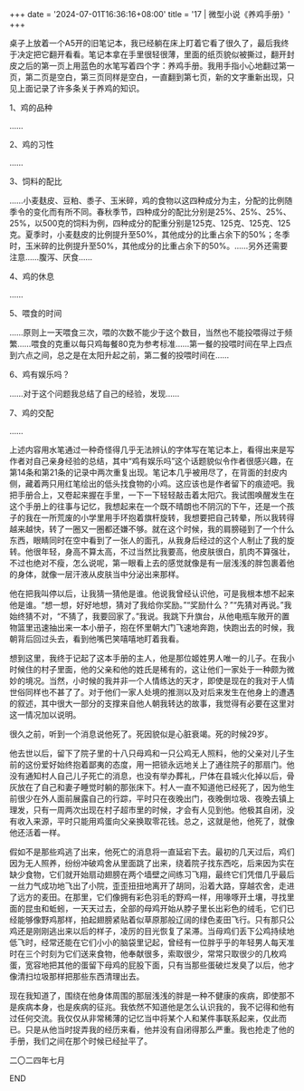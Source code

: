 +++
date = '2024-07-01T16:36:16+08:00'
title = '17 | 微型小说《养鸡手册》'
+++

桌子上放着一个A5开的旧笔记本，我已经躺在床上盯着它看了很久了，最后我终于决定把它翻开看看。笔记本拿在手里很轻很薄，里面的纸页貌似被撕过，翻开封皮之后的第一页上用蓝色的水笔写着四个字：养鸡手册。我用手指小心地翻过第一页，第二页是空白，第三页同样是空白，一直翻到第七页，新的文字重新出现，只见上面记录了许多条关于养鸡的知识。



1、鸡的品种

……

2、鸡的习性

……

3、饲料的配比

……小麦麸皮、豆粕、黍子、玉米碎，鸡的食物以这四种成分为主，分配的比例随季令的变化而有所不同。春秋季节，四种成分的配比分别是25%、25%、25%、25%，以500克的饲料为例，四种成分的配重分别是125克、125克、125克、125克。夏季时，小麦麸皮的比例提升至50%，其他成分的比重占余下的50%；冬季时，玉米碎的比例提升至50%，其他成分的比重占余下的50%。……另外还需要注意……腹泻、厌食……

4、鸡的休息

……

5、喂食的时间

……原则上一天喂食三次，喂的次数不能少于这个数目，当然也不能投喂得过于频繁……喂食的克重以每只鸡每餐80克为参考标准……第一餐的投喂时间在早上四点到六点之间，总之是在太阳升起之前，第二餐的投喂时间在……

6、鸡有娱乐吗？

……对于这个问题我总结了自己的经验，发现……

7、鸡的交配

……



上述内容用水笔通过一种奇怪得几乎无法辨认的字体写在笔记本上，看得出来是写作者对自己亲身经验的总结，其中“鸡有娱乐吗”这个话题貌似令作者很感兴趣，在第14条和第21条的记录中两次重复出现。笔记本几乎被用尽了，在背面的封皮内侧，藏着两只用红笔绘出的低头找食物的小鸡。这应该也是作者留下的痕迹吧。我把手册合上，又卷起来握在手里，一下一下轻轻敲击着太阳穴。我试图唤醒发生在这个手册上的往事与记忆，我想起来在一个既不晴朗也不阴沉的下午，还是一个孩子的我在一所荒废的小学里用手环抱着旗杆旋转，我想要把自己转晕，所以我转得越来越快，转了一圈又一圈都还嫌不够。就在这个时候，我的肩膀碰到了一个什么东西，眼睛同时在空中看到了一张人的面孔，从我身后经过的这个人制止了我的旋转。他很年轻，身高不算太高，不过当然比我要高，他皮肤很白，肌肉不算强壮，不过也绝对不瘦，怎么说呢，第一眼看上去的感觉就像是有一层浅浅的胖包裹着他的身体，就像一层汗液从皮肤当中分泌出来那样。

他在把我叫停以后，让我猜一猜他是谁。他说我曾经认识他，可是我根本想不起来他是谁。“想一想，好好地想，猜对了我给你奖励。”“奖励什么？”“先猜对再说。”我始终猜不对，“不猜了，我要回家了。”我说。我跳下升旗台，从他电瓶车敞开的置物篮里迅速抽出来一本小册子，抱在怀里朝大门飞速地奔跑，快跑出去的时候，我朝背后回过头去，看到他嘴巴笑嘻嘻地盯着我看。

想到这里，我终于记起了这本手册的主人，他是那位姬姓男人唯一的儿子。在我小时候住的村子里面，他的父亲和他的姓氏是稀有的，这让他们一家处于一种颇为微妙的境况。当然，小时候的我并非一个人情练达的天才，即使是现在的我对于人情世俗同样也不甚了了。对于他们一家人处境的推测以及对后来发生在他身上的遭遇的叙述，其中很大一部分的支撑来自他人朝我转达的故事，我觉得有必要在这里对这一情况加以说明。

很久之前，听到一个消息说他死了。死因貌似是心脏衰竭。死的时候29岁。

他去世以后，留下了院子里的十八只母鸡和一只公鸡无人照料，他的父亲对儿子生前的这份爱好始终抱着鄙夷的态度，用一把锁永远地关上了通往院子的那扇门。他没有通知村人自己儿子死亡的消息，也没有举办葬礼，尸体在县城火化掉以后，骨灰放在了自己和妻子睡觉时躺的那张床下。村人一直不知道他已经死了，因为他生前很少在外人面前展露自己的行踪，平时只在夜晚出门，夜晚倒垃圾、夜晚去镇上理发，只有一周两次出现在村子超市里的时候，才会有人见到他。他极其自闭，没有收入来源，平时只能用鸡蛋向父亲换取零花钱。总之，这就是他，他死了，就像他还活着一样。

假如不是那些鸡逃了出来，他死亡的消息将一直延宕下去。最初的几天过后，鸡们因为无人照养，纷纷冲破鸡舍从里面跳了出来，绕着院子找东西吃，后来因为实在缺少食物，它们就开始扇动翅膀在两个墙壁之间练习飞翔，最终它们凭借几乎最后一丝力气成功地飞出了小院，歪歪扭扭地离开了胡同，沿着大路，穿越农舍，走进了远方的麦田。在那里，它们像拥有彩色羽毛的野鸡一样，用喙啄开土壤，寻找里面的昆虫和蚯蚓，一天天过去，全部的母鸡开始从脖子里长出彩色的绒毛，它们已经能够像野鸡那样，拍起翅膀紧贴着似草原那般辽阔的绿色麦田飞行。只有那只公鸡还是刚刚逃出来以后的样子，凌厉的目光恢复了呆滞。当母鸡们丢下公鸡持续地低飞时，经常还能在它们小小的脑袋里记起，曾经有一位胖乎乎的年轻男人每天准时在三个时刻为它们送来食物，他奉献很多，索取很少，常常只取很少的几枚鸡蛋，宽容地把其他的蛋留下母鸡的屁股下面，只有当那些蛋破烂发臭了以后，他才像清扫垃圾那样把那些东西清理出去。

现在我知道了，围绕在他身体周围的那层浅浅的胖是一种不健康的疾病，即使那不是疾病本身，也是疾病的征兆。我依然不知道他是怎么认识我的，我不记得和他有过任何交流。我仅仅从非常稀薄的记忆当中将某个人和某件事联系起来，仅此而已。只是从他当时捉弄我的经历来看，他并没有自闭得那么严重。我也抢走了他的手册，我们之间在那个时候已经扯平了。

二〇二四年七月

END



